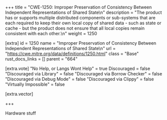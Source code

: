 +++
title = "CWE-1250: Improper Preservation of Consistency Between Independent Representations of Shared State\n"
description = "The product has or supports multiple distributed components or sub-systems that are each required to keep their own local copy of shared data - such as state or cache - but the product does not ensure that all local copies remain consistent with each other.\n"
weight = 1250

[extra]
id = 1250
name = "Improper Preservation of Consistency Between Independent Representations of Shared State\n"
url = "https://cwe.mitre.org/data/definitions/1250.html"
class = "Base"
rust_docs_links = []
parent = "664"

[extra.vote]
"No Help, or Langs Wont Help" = true
Discouraged = false
"Discouraged via Library" = false
"Discouraged via Borrow Checker" = false
"Discouraged via Debug Mode" = false
"Discouraged via Clippy" = false
"Virtually Impossible" = false

[extra.vector]

+++

Hardware stuff